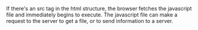 If there's an src tag in the html structure, the browser fetches the javascript file and immediately begins to execute. The javascript file can make a request to the server to get a file, or to send information to a server.